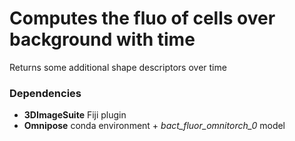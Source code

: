 # Computes the fluo of cells over background with time
Returns some additional shape descriptors over time


### Dependencies

* **3DImageSuite** Fiji plugin
* **Omnipose** conda environment + *bact_fluor_omnitorch_0* model

